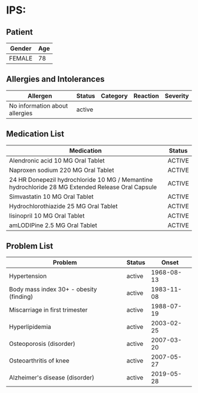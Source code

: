 # IPS:

## Patient

|Gender|Age|
|---|---|
|FEMALE|78|

## Allergies and Intolerances

|Allergen|Status|Category|Reaction|Severity|
|---|---|---|---|---|
|No information about allergies|active||||

## Medication List

|Medication|Status|
|---|---|
|Alendronic acid 10 MG Oral Tablet|ACTIVE|
|Naproxen sodium 220 MG Oral Tablet|ACTIVE|
|24 HR Donepezil hydrochloride 10 MG / Memantine hydrochloride 28 MG Extended Release Oral Capsule|ACTIVE|
|Simvastatin 10 MG Oral Tablet|ACTIVE|
|Hydrochlorothiazide 25 MG Oral Tablet|ACTIVE|
|lisinopril 10 MG Oral Tablet|ACTIVE|
|amLODIPine 2.5 MG Oral Tablet|ACTIVE|

## Problem List

|Problem|Status|Onset|
|---|---|---|
|Hypertension|active|1968-08-13|
|Body mass index 30+ - obesity (finding)|active|1983-11-08|
|Miscarriage in first trimester|active|1988-07-19|
|Hyperlipidemia|active|2003-02-25|
|Osteoporosis (disorder)|active|2007-03-20|
|Osteoarthritis of knee|active|2007-05-27|
|Alzheimer's disease (disorder)|active|2019-05-28|
